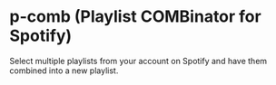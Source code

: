 # p-comb (Playlist COMBinator for Spotify)

Select multiple playlists from your account on Spotify and have them combined into a new playlist.

